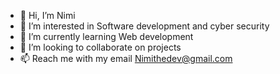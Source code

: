 - 👋 Hi, I’m Nimi
- 👀 I’m interested in Software development and cyber security 
- 🌱 I’m currently learning Web development 
- 💞️ I’m looking to collaborate on projects 
- 📫 Reach me with my email Nimithedev@gmail.com 

<!---
Idesenimi/Idesenimi is a ✨ special ✨ repository because its `README.md` (this file) appears on your GitHub profile.
You can click the Preview link to take a look at your changes.
--->
